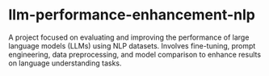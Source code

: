 # llm-performance-enhancement-nlp
A project focused on evaluating and improving the performance of large language models (LLMs) using NLP datasets. Involves fine-tuning, prompt engineering, data preprocessing, and model comparison to enhance results on language understanding tasks.
